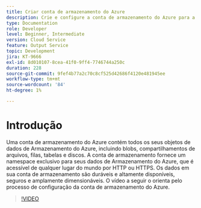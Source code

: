 ```yaml
---
title: Criar conta de armazenamento do Azure
description: Crie e configure a conta de armazenamento do Azure para a API em lote.
type: Documentation
role: Developer
level: Beginner, Intermediate
version: Cloud Service
feature: Output Service
topic: Development
jira: KT-9666
exl-id: 8d010107-8cea-41f0-9ff4-7746744a250c
duration: 228
source-git-commit: 9fef4b77a2c70c8cf525d42686f4120e481945ee
workflow-type: tm+mt
source-wordcount: '84'
ht-degree: 1%

---
```


# Introdução

Uma conta de armazenamento do Azure contém todos os seus objetos de dados de Armazenamento do Azure, incluindo blobs, compartilhamentos de arquivos, filas, tabelas e discos. A conta de armazenamento fornece um namespace exclusivo para seus dados de Armazenamento do Azure, que é acessível de qualquer lugar do mundo por HTTP ou HTTPS. Os dados em sua conta de armazenamento são duráveis e altamente disponíveis, seguros e amplamente dimensionáveis.
O vídeo a seguir o orienta pelo processo de configuração da conta de armazenamento do Azure.

>[!VIDEO](https://video.tv.adobe.com/v/340127?quality=12&learn=on)
